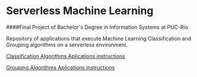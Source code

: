 # Serverless Machine Learning
####Final Project of Bachelor's Degree in Information Systems at PUC-Rio

Repository of applications that execute Machine Learning Classification and Grouping algorithms on a serverless environment.

[Classification Algorithms Aplications instructions](classification/README.md)

[Grouping Algorithms Aplications instructions](grouping/README.md)
